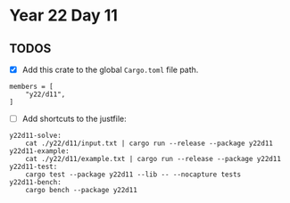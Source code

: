# Year 22 Day 11

## TODOS

- [x] Add this crate to the global `Cargo.toml` file path.

```
members = [
    "y22/d11",
]
```

- [ ] Add shortcuts to the justfile:

```
y22d11-solve:
    cat ./y22/d11/input.txt | cargo run --release --package y22d11
y22d11-example:
    cat ./y22/d11/example.txt | cargo run --release --package y22d11
y22d11-test:
    cargo test --package y22d11 --lib -- --nocapture tests
y22d11-bench:
    cargo bench --package y22d11
```